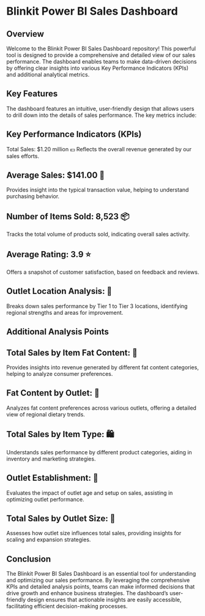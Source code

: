# Blinkit Power BI Sales Dashboard
## Overview
Welcome to the Blinkit Power BI Sales Dashboard repository! This powerful tool is designed to provide a comprehensive and detailed view of our sales performance. The dashboard enables teams to make data-driven decisions by offering clear insights into various Key Performance Indicators (KPIs) and additional analytical metrics.

## Key Features
The dashboard features an intuitive, user-friendly design that allows users to drill down into the details of sales performance. The key metrics include:

## Key Performance Indicators (KPIs)
Total Sales: $1.20 million 💵
Reflects the overall revenue generated by our sales efforts.

## Average Sales: $141.00 🛒
Provides insight into the typical transaction value, helping to understand purchasing behavior.

## Number of Items Sold: 8,523 📦
Tracks the total volume of products sold, indicating overall sales activity.

## Average Rating: 3.9 ⭐
Offers a snapshot of customer satisfaction, based on feedback and reviews.

## Outlet Location Analysis: 📍
Breaks down sales performance by Tier 1 to Tier 3 locations, identifying regional strengths and areas for improvement.

## Additional Analysis Points
## Total Sales by Item Fat Content: 🍔
Provides insights into revenue generated by different fat content categories, helping to analyze consumer preferences.

## Fat Content by Outlet: 🏪
Analyzes fat content preferences across various outlets, offering a detailed view of regional dietary trends.

## Total Sales by Item Type: 🛍️
Understands sales performance by different product categories, aiding in inventory and marketing strategies.

## Outlet Establishment: 🏢
Evaluates the impact of outlet age and setup on sales, assisting in optimizing outlet performance.

## Total Sales by Outlet Size: 📏
Assesses how outlet size influences total sales, providing insights for scaling and expansion strategies.

## Conclusion
The Blinkit Power BI Sales Dashboard is an essential tool for understanding and optimizing our sales performance. By leveraging the comprehensive KPIs and detailed analysis points, teams can make informed decisions that drive growth and enhance business strategies. The dashboard’s user-friendly design ensures that actionable insights are easily accessible, facilitating efficient decision-making processes.

